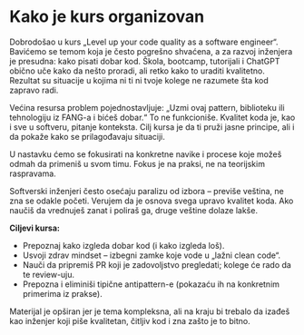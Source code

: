 # Kako je kurs organizovan

Dobrodošao u kurs „Level up your code quality as a software engineer“. Bavićemo se temom koja je često pogrešno shvaćena, a za razvoj inženjera je presudna: kako pisati dobar kod. Škola, bootcamp, tutorijali i ChatGPT obično uče kako da nešto proradi, ali retko kako to uraditi kvalitetno. Rezultat su situacije u kojima ni ti ni tvoje kolege ne razumete šta kod zapravo radi.

Većina resursa problem pojednostavljuje: „Uzmi ovaj pattern, biblioteku ili tehnologiju iz FANG-a i bićeš dobar.“ To ne funkcioniše. Kvalitet koda je, kao i sve u softveru, pitanje konteksta. Cilj kursa je da ti pruži jasne principe, ali i da pokaže kako se prilagođavaju situaciji.

U nastavku ćemo se fokusirati na konkretne navike i procese koje možeš odmah da primeniš u svom timu. Fokus je na praksi, ne na teorijskim raspravama.

Softverski inženjeri često osećaju paralizu od izbora – previše veština, ne zna se odakle početi. Verujem da je osnova svega upravo kvalitet koda. Ako naučiš da vrednuješ zanat i poliraš ga, druge veštine dolaze lakše.

**Ciljevi kursa:**
- Prepoznaj kako izgleda dobar kod (i kako izgleda loš).
- Usvoji zdrav mindset – izbegni zamke koje vode u „lažni clean code“.
- Nauči da pripremiš PR koji je zadovoljstvo pregledati; kolege će rado da te review-uju.
- Prepozna i eliminiši tipične antipattern-e (pokazaću ih na konkretnim primerima iz prakse).

Materijal je opširan jer je tema kompleksna, ali na kraju bi trebalo da izađeš kao inženjer koji piše kvalitetan, čitljiv kod i zna zašto je to bitno.
